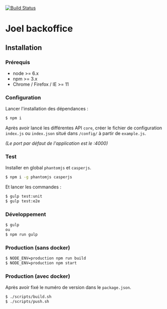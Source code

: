 [![Build Status](http://drone.guillemoto.com/api/badges/NiotoMOto/joel/status.svg)](http://drone.guillemoto.com/NiotoMOto/joel)

Joel backoffice
==========

## Installation

### Prérequis

 - node >= 6.x
 - npm >= 3.x
 - Chrome / Firefox / IE >= 11

### Configuration

Lancer l'installation des dépendances :
```sh
$ npm i
```

Après avoir lancé les différentes API `core`, créer le fichier de configuration `index.js` ou `index.json` situé
dans `/config/` à partir de `example.js`.

_(Le port par défaut de l'application est le :4000)_

### Test

Installer en global `phantomjs` et `casperjs`.
```sh
$ npm i -g phantomjs casperjs
```

Et lancer les commandes :
```sh
$ gulp test:unit
$ gulp test:e2e
```

### Développement

```sh
$ gulp
ou
$ npm run gulp
```

### Production (sans docker)

```sh
$ NODE_ENV=production npm run build
$ NODE_ENV=production npm start
```

### Production (avec docker)

Après avoir fixé le numéro de version dans le `package.json`.

```sh
$ ./scripts/build.sh
$ ./scripts/push.sh
```
